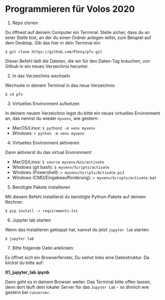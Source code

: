 # Programmieren für Volos 2020

1. Repo clonen

Du öffnest auf deinem Computer ein Terminal. Stelle sicher, dass du an einer Stelle bist, an der du einen Ordner anlegen willst, zum Beispiel auf dem Desktop. 
Gib das hier in dein Terminal ein:

   `$ git clone https://github.com/P3nny/pfv.git`
   
Dieser Befehl lädt die Dateien, die wir für den Daten-Tag brauchen, von Github in ein neues Verzeichnis herunter. 

2. In das Verzeichnis wechseln

Wechsele in deinem Terminal in das neue Verzeichnis:
 
   `$ cd pfv`

3. Virtuelles Environment aufsetzen

In deinem neuem Verzeichnis legst du bitte ein neues virtuelles Environment an, das nennst du wieder `myvenv`, wie gestern: 

   - MacOS/Linux: `$ python3 -m venv myvenv`
   - Windows: `> python -m venv myvenv`

4. Virtuelles Environment aktivieren

Dann aktivierst du das virtual Environment: 

   - MacOS/Linux: `$ source myvenv/bin/activate`
   - Windows (git bash): `$ myvenv/Scripts/activate`
   - Windows (Powershell): `> myvenv/Scripts/Activate.ps1`
   - Windows (CMD/Eingabeaufforderung): `> myvenv/Scripts/activate.bat`

5. Benötigte Pakete installieren

Mit diesem Befehl installierst du benötigte Python-Pakete auf deinem Rechner: 

`$ pip install -r requirements.txt`

6. Jupyter lab starten

Wenn das Installieren geklappt hat, kannst du jetzt `jupyter lab` starten:

   `$ jupyter lab`

7. Bitte folgende Datei anklicken:

Es öffnet sich ein Browserfenster, Du siehst links eine Dateistruktur. Da klickst du bitte auf:

   **01_jupyter_lab.ipynb**

Dann geht es in deinem Browser weiter. Das Terminal bitte offen lassen, denn dort läuft dein lokaler Server für das `Jupyter Lab` - so ähnlich wie gestern bei `runserver`.
